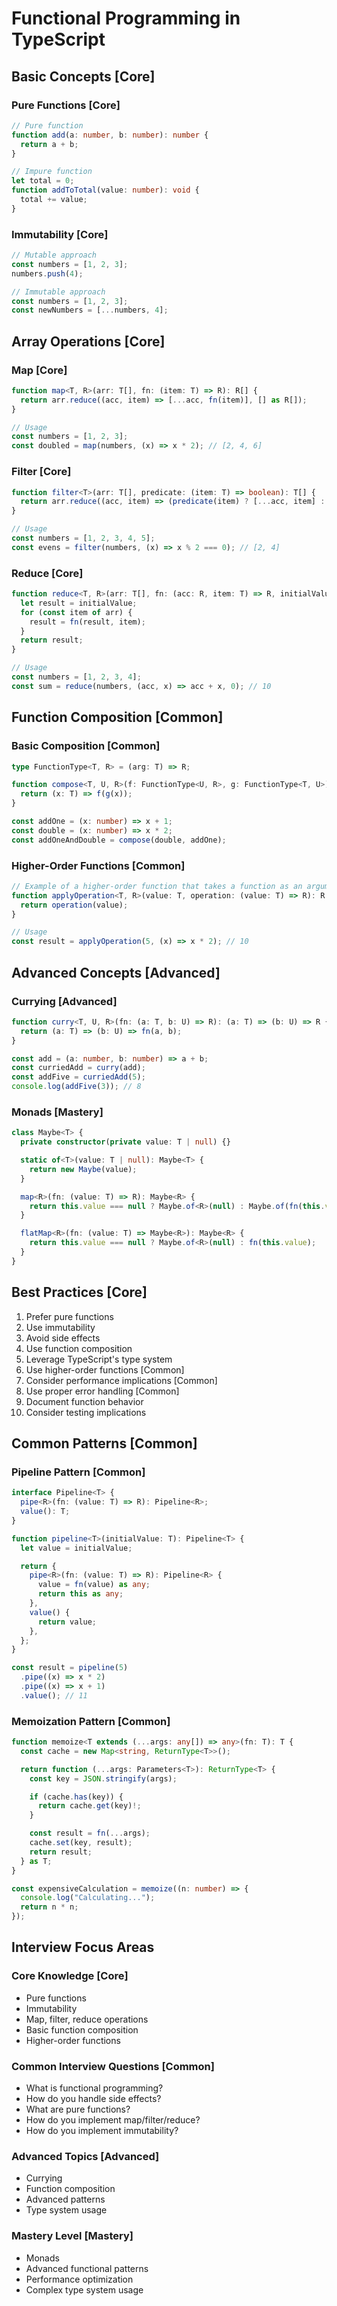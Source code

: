 # Functional Programming in TypeScript

## Basic Concepts [Core]

### Pure Functions [Core]

```typescript
// Pure function
function add(a: number, b: number): number {
  return a + b;
}

// Impure function
let total = 0;
function addToTotal(value: number): void {
  total += value;
}
```

### Immutability [Core]

```typescript
// Mutable approach
const numbers = [1, 2, 3];
numbers.push(4);

// Immutable approach
const numbers = [1, 2, 3];
const newNumbers = [...numbers, 4];
```

## Array Operations [Core]

### Map [Core]

```typescript
function map<T, R>(arr: T[], fn: (item: T) => R): R[] {
  return arr.reduce((acc, item) => [...acc, fn(item)], [] as R[]);
}

// Usage
const numbers = [1, 2, 3];
const doubled = map(numbers, (x) => x * 2); // [2, 4, 6]
```

### Filter [Core]

```typescript
function filter<T>(arr: T[], predicate: (item: T) => boolean): T[] {
  return arr.reduce((acc, item) => (predicate(item) ? [...acc, item] : acc), [] as T[]);
}

// Usage
const numbers = [1, 2, 3, 4, 5];
const evens = filter(numbers, (x) => x % 2 === 0); // [2, 4]
```

### Reduce [Core]

```typescript
function reduce<T, R>(arr: T[], fn: (acc: R, item: T) => R, initialValue: R): R {
  let result = initialValue;
  for (const item of arr) {
    result = fn(result, item);
  }
  return result;
}

// Usage
const numbers = [1, 2, 3, 4];
const sum = reduce(numbers, (acc, x) => acc + x, 0); // 10
```

## Function Composition [Common]

### Basic Composition [Common]

```typescript
type FunctionType<T, R> = (arg: T) => R;

function compose<T, U, R>(f: FunctionType<U, R>, g: FunctionType<T, U>): FunctionType<T, R> {
  return (x: T) => f(g(x));
}

const addOne = (x: number) => x + 1;
const double = (x: number) => x * 2;
const addOneAndDouble = compose(double, addOne);
```

### Higher-Order Functions [Common]

```typescript
// Example of a higher-order function that takes a function as an argument
function applyOperation<T, R>(value: T, operation: (value: T) => R): R {
  return operation(value);
}

// Usage
const result = applyOperation(5, (x) => x * 2); // 10
```

## Advanced Concepts [Advanced]

### Currying [Advanced]

```typescript
function curry<T, U, R>(fn: (a: T, b: U) => R): (a: T) => (b: U) => R {
  return (a: T) => (b: U) => fn(a, b);
}

const add = (a: number, b: number) => a + b;
const curriedAdd = curry(add);
const addFive = curriedAdd(5);
console.log(addFive(3)); // 8
```

### Monads [Mastery]

```typescript
class Maybe<T> {
  private constructor(private value: T | null) {}

  static of<T>(value: T | null): Maybe<T> {
    return new Maybe(value);
  }

  map<R>(fn: (value: T) => R): Maybe<R> {
    return this.value === null ? Maybe.of<R>(null) : Maybe.of(fn(this.value));
  }

  flatMap<R>(fn: (value: T) => Maybe<R>): Maybe<R> {
    return this.value === null ? Maybe.of<R>(null) : fn(this.value);
  }
}
```

## Best Practices [Core]

1. Prefer pure functions
2. Use immutability
3. Avoid side effects
4. Use function composition
5. Leverage TypeScript's type system
6. Use higher-order functions [Common]
7. Consider performance implications [Common]
8. Use proper error handling [Common]
9. Document function behavior
10. Consider testing implications

## Common Patterns [Common]

### Pipeline Pattern [Common]

```typescript
interface Pipeline<T> {
  pipe<R>(fn: (value: T) => R): Pipeline<R>;
  value(): T;
}

function pipeline<T>(initialValue: T): Pipeline<T> {
  let value = initialValue;

  return {
    pipe<R>(fn: (value: T) => R): Pipeline<R> {
      value = fn(value) as any;
      return this as any;
    },
    value() {
      return value;
    },
  };
}

const result = pipeline(5)
  .pipe((x) => x * 2)
  .pipe((x) => x + 1)
  .value(); // 11
```

### Memoization Pattern [Common]

```typescript
function memoize<T extends (...args: any[]) => any>(fn: T): T {
  const cache = new Map<string, ReturnType<T>>();

  return function (...args: Parameters<T>): ReturnType<T> {
    const key = JSON.stringify(args);

    if (cache.has(key)) {
      return cache.get(key)!;
    }

    const result = fn(...args);
    cache.set(key, result);
    return result;
  } as T;
}

const expensiveCalculation = memoize((n: number) => {
  console.log("Calculating...");
  return n * n;
});
```

## Interview Focus Areas

### Core Knowledge [Core]

- Pure functions
- Immutability
- Map, filter, reduce operations
- Basic function composition
- Higher-order functions

### Common Interview Questions [Common]

- What is functional programming?
- How do you handle side effects?
- What are pure functions?
- How do you implement map/filter/reduce?
- How do you implement immutability?

### Advanced Topics [Advanced]

- Currying
- Function composition
- Advanced patterns
- Type system usage

### Mastery Level [Mastery]

- Monads
- Advanced functional patterns
- Performance optimization
- Complex type system usage
